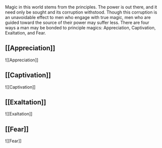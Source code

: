 Magic in this world stems from the principles. The power is out there, and it need only be sought and its corruption withstood. Though this corruption is an unavoidable effect to men who engage with true magic, men who are guided toward the source of their power may suffer less. There are four ways a man may be bonded to principle magics: Appreciation, Captivation, Exaltation, and Fear.
## [[Appreciation]]
![[Appreciation]]
## [[Captivation]]
![[Captivation]]
## [[Exaltation]]
![[Exaltation]]
## [[Fear]]
![[Fear]]